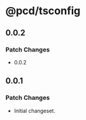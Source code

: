 # @pcd/tsconfig

## 0.0.2

### Patch Changes

- 0.0.2

## 0.0.1

### Patch Changes

- Initial changeset.

